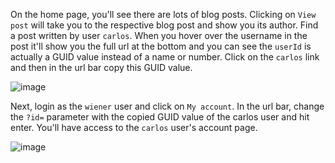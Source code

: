 On the home page, you'll see there are lots of blog posts. Clicking on `View post` will take you to the respective blog post and show you its author. Find a post written by user `carlos`. When you hover over the username in the post it'll show you the full url at the bottom and you can see the `userId` is actually a GUID value instead of a name or number. Click on the `carlos` link and then in the url bar copy this GUID value.

![image](https://user-images.githubusercontent.com/86168235/128720270-9782a750-f51c-4d79-82ce-56ee178821fe.png)

Next, login as the `wiener` user and click on `My account`. In the url bar, change the `?id=` parameter with the copied GUID value of the carlos user and hit enter. You'll have access to the `carlos` user's account page.

![image](https://user-images.githubusercontent.com/86168235/128720318-85a9afbd-6822-4fd4-9681-edaae4c5359a.png)

